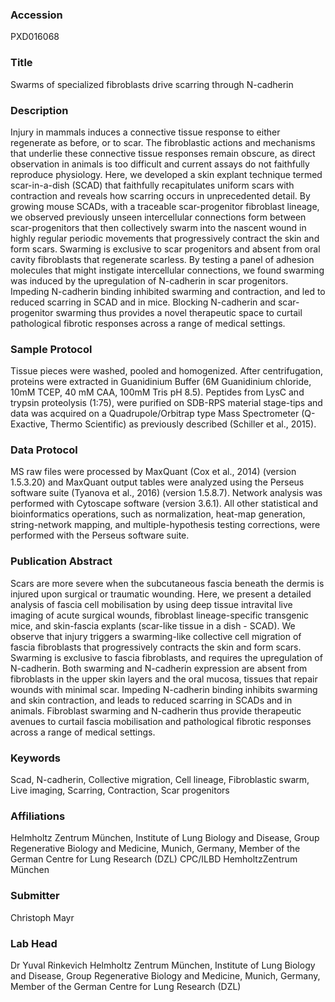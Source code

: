 ### Accession
PXD016068

### Title
Swarms of specialized fibroblasts drive scarring through N-cadherin

### Description
Injury in mammals induces a connective tissue response to either regenerate as before, or to scar. The fibroblastic actions and mechanisms that underlie these connective tissue responses remain obscure, as direct observation in animals is too difficult and current assays do not faithfully reproduce physiology. Here, we developed a skin explant technique termed scar-in-a-dish (SCAD) that faithfully recapitulates uniform scars with contraction and reveals how scarring occurs in unprecedented detail. By growing mouse SCADs, with a traceable scar-progenitor fibroblast lineage, we observed previously unseen intercellular connections form between scar-progenitors that then collectively swarm into the nascent wound in highly regular periodic movements that progressively contract the skin and form scars. Swarming is exclusive to scar progenitors and absent from oral cavity fibroblasts that regenerate scarless. By testing a panel of adhesion molecules that might instigate intercellular connections, we found swarming was induced by the upregulation of N-cadherin in scar progenitors. Impeding N-cadherin binding inhibited swarming and contraction, and led to reduced scarring in SCAD and in mice. Blocking N-cadherin and scar-progenitor swarming thus provides a novel therapeutic space to curtail pathological fibrotic responses across a range of medical settings.

### Sample Protocol
Tissue pieces were washed, pooled and homogenized. After centrifugation, proteins were extracted in Guanidinium Buffer (6M Guanidinium chloride, 10mM TCEP, 40 mM CAA, 100mM Tris pH 8.5). Peptides from LysC and trypsin proteolysis (1:75), were purified on SDB-RPS material stage-tips and data was acquired on a Quadrupole/Orbitrap type Mass Spectrometer (Q-Exactive, Thermo Scientific) as previously described (Schiller et al., 2015).

### Data Protocol
MS raw files were processed by MaxQuant (Cox et al., 2014) (version 1.5.3.20) and MaxQuant output tables were analyzed using the Perseus software suite (Tyanova et al., 2016) (version 1.5.8.7). Network analysis was performed with Cytoscape software (version 3.6.1). All other statistical and bioinformatics operations, such as normalization, heat-map generation, string-network mapping, and multiple-hypothesis testing corrections, were performed with the Perseus software suite.

### Publication Abstract
Scars are more severe when the subcutaneous fascia beneath the dermis is injured upon surgical or traumatic wounding. Here, we present a detailed analysis of fascia cell mobilisation by using deep tissue intravital live imaging of acute surgical wounds, fibroblast lineage-specific transgenic mice, and skin-fascia explants (scar-like tissue in a dish - SCAD). We observe that injury triggers a swarming-like collective cell migration of fascia fibroblasts that progressively contracts the skin and form scars. Swarming is exclusive to fascia fibroblasts, and requires the upregulation of N-cadherin. Both swarming and N-cadherin expression are absent from fibroblasts in the upper skin layers and the oral mucosa, tissues that repair wounds with minimal scar. Impeding N-cadherin binding inhibits swarming and skin contraction, and leads to reduced scarring in SCADs and in animals. Fibroblast swarming and N-cadherin thus provide therapeutic avenues to curtail fascia mobilisation and pathological fibrotic responses across a range of medical settings.

### Keywords
Scad, N-cadherin, Collective migration, Cell lineage, Fibroblastic swarm, Live imaging, Scarring, Contraction, Scar progenitors

### Affiliations
Helmholtz Zentrum München, Institute of Lung Biology and Disease, Group Regenerative Biology and Medicine, Munich, Germany, Member of the German Centre for Lung Research (DZL)
CPC/ILBD HemholtzZentrum München

### Submitter
Christoph Mayr

### Lab Head
Dr Yuval Rinkevich
Helmholtz Zentrum München, Institute of Lung Biology and Disease, Group Regenerative Biology and Medicine, Munich, Germany, Member of the German Centre for Lung Research (DZL)


